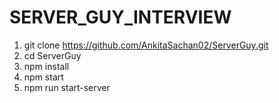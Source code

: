# SERVER_GUY_INTERVIEW
1. git clone https://github.com/AnkitaSachan02/ServerGuy.git
2. cd ServerGuy
3. npm install
4. npm start
5. npm run start-server
